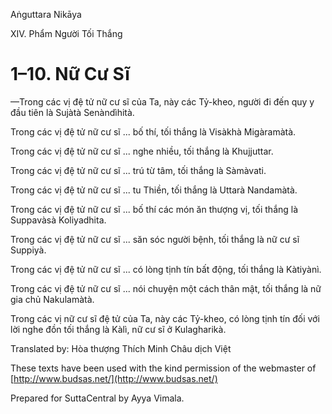 Aṅguttara Nikāya

XIV. Phẩm Người Tối Thắng

# 1–10. Nữ Cư Sĩ

—Trong các vị đệ tử nữ cư sĩ của Ta, này các Tỷ-kheo, người đi đến quy y đầu tiên là Sujàtà Senàndìhità.

Trong các vị đệ tử nữ cư sĩ ... bố thí, tối thắng là Visàkhà Migàramàtà.

Trong các vị đệ tử nữ cư sĩ ... nghe nhiều, tối thắng là Khujjuttar.

Trong các vị đệ tử nữ cư sĩ ... trú từ tâm, tối thắng là Sàmàvati.

Trong các vị đệ tử nữ cư sĩ ... tu Thiền, tối thắng là Uttarà Nandamàtà.

Trong các vị đệ tử nữ cư sĩ ... bố thí các món ăn thượng vị, tối thắng là Suppavàsà Koliyadhita.

Trong các vị đệ tử nữ cư sĩ ... săn sóc người bệnh, tối thắng là nữ cư sĩ Suppiyà.

Trong các vị đệ tử nữ cư sĩ ... có lòng tịnh tín bất động, tối thắng là Kàtiyànì.

Trong các vị đệ tử nữ cư sĩ ... nói chuyện một cách thân mật, tối thắng là nữ gia chủ Nakulamàtà.

Trong các vị nữ cư sĩ đệ tử của Ta, này các Tỷ-kheo, có lòng tịnh tín đối với lời nghe đồn tối thắng là Kàlì, nữ cư sĩ ở Kulagharikà.

Translated by: Hòa thượng Thích Minh Châu dịch Việt

These texts have been used with the kind permission of the webmaster of [http://www.budsas.net/](http://www.budsas.net/)

Prepared for SuttaCentral by Ayya Vimala.